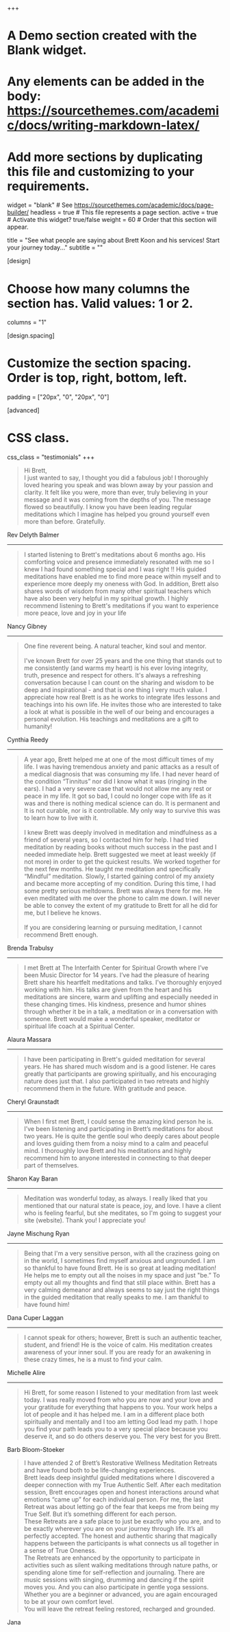 +++
# A Demo section created with the Blank widget.
# Any elements can be added in the body: https://sourcethemes.com/academic/docs/writing-markdown-latex/
# Add more sections by duplicating this file and customizing to your requirements.

widget = "blank"  # See https://sourcethemes.com/academic/docs/page-builder/
headless = true  # This file represents a page section.
active = true  # Activate this widget? true/false
weight = 60  # Order that this section will appear.

title = "See what people are saying about Brett Koon and his services! Start your journey today..."
subtitle = ""

[design]
  # Choose how many columns the section has. Valid values: 1 or 2.
  columns = "1"

[design.spacing]
  # Customize the section spacing. Order is top, right, bottom, left.
  padding = ["20px", "0", "20px", "0"]

[advanced]
 # CSS class.
 css_class = "testimonials"
+++

> Hi Brett,<br>
I just wanted to say, I thought you did a fabulous job! I thoroughly loved hearing you speak and was blown away by your passion and clarity.
It felt like you were, more than ever, truly believing in your message and it was coming from the depths of you. The message flowed so beautifully. I know you have been leading regular meditations which I imagine has helped you ground yourself even more than before. Gratefully.

<p class="by">Rev Delyth Balmer</p>

***

> I started listening to Brett's meditations about 6 months ago. His comforting voice and presence immediately resonated with me so I knew I had found something special and I was right !!
His guided meditations have enabled me to find more peace within myself and to experience more deeply my oneness with God.
In addition, Brett also shares words of wisdom from many other spiritual teachers which have also been very helpful in my spiritual growth.
I highly recommend listening to Brett's meditations if you want to experience more peace, love and joy in your life

<p class="by">Nancy Gibney</p>

***

> <span id="fine">One fine reverent being.  A natural teacher, kind soul and mentor.</span><br><br>
I've known Brett for over 25 years and the one thing that stands out to me consistently (and warms my heart) is his ever loving integrity, truth, presence and respect for others.  It's always a refreshing conversation because I can count on the sharing and wisdom to be deep and inspirational - and that is one thing I very much value.  I appreciate how real Brett is as he works to integrate lifes lessons and teachings into his own life. He invites those who are interested to take a look at what is possible in the well of our being and encourages a personal evolution.  His teachings and meditations are a gift to humanity!

<p class="by">Cynthia Reedy</p>

***

> A year ago, Brett helped me at one of the most difficult times of my life. I was having tremendous anxiety and panic attacks as a result of a medical diagnosis that was consuming my life. I had never heard of the condition “Tinnitus” nor did I know what it was (ringing in the ears). I had a very severe case that would not allow me any rest or peace in my life. It got so bad, I could no longer cope with life as it was and there is nothing medical science can do. It is permanent and It is not curable, nor is it controllable. My only way to survive this was to learn how to live with it.<br><br>
I knew Brett was deeply involved in meditation and mindfulness as a friend of several years, so I contacted him for help. I had tried meditation by reading books without much success in the past and I needed immediate help. Brett suggested we meet at least weekly (if not more) in order to get the quickest results. We worked together for the next few months. He taught me meditation and specifically “Mindful” meditation. Slowly, I started gaining control of my anxiety and became more accepting of my condition. During this time, I had some pretty serious meltdowns. Brett was always there for me. He even meditated with me over the phone to calm me down. I will never be able to convey the extent of my gratitude to Brett for all he did for me, but I believe he knows.<br><br>
If you are considering learning or pursuing meditation, I cannot recommend Brett enough.

<p class="by">Brenda Trabulsy</p>

***

> I met Brett at The Interfaith Center for Spiritual Growth where I’ve been Music Director for 14 years. I’ve had the pleasure of hearing Brett share his heartfelt meditations and talks. I’ve thoroughly enjoyed working with him.   His talks are given from the heart and his meditations are sincere, warm and uplifting and especially needed in these changing times.  His kindness, presence and humor shines through whether it be in a talk, a meditation or in a conversation with someone. Brett would make a wonderful speaker, meditator or spiritual life coach at a Spiritual Center.

<p class="by">Alaura Massara</p>

***

> I have been participating in Brett's guided meditation for several years. He has shared much wisdom and is a good listener. He cares greatly that participants are growing spiritually, and his encouraging nature does just that. I also participated in two retreats and highly recommend them in the future. With gratitude and peace.

<p class="by">Cheryl Graunstadt</p>

***

> When I first met Brett, I could sense the amazing kind person he is. I’ve been listening and participating in Brett’s meditations for about two years. He is quite the gentle soul who deeply cares about people and loves guiding them from a noisy mind to a calm and peaceful mind. I thoroughly love Brett and his meditations and highly recommend him to anyone interested in connecting to that deeper part of themselves.

<p class="by">Sharon Kay Baran</p>

***

> Meditation was wonderful today, as always. I really liked that you mentioned that our natural state is peace, joy, and love. I have a client who is feeling fearful, but she meditates, so I'm going to suggest your site (website). Thank you! I appreciate you!

<p class="by">Jayne Mischung Ryan</p>

***

> Being that I'm a very sensitive person, with all the craziness going on in the world, I sometimes find myself anxious and ungrounded. I am so thankful to have found Brett. He is so great at leading meditation! He helps me to empty out all the noises in my space and just "be.” To empty out all my thoughts and find that still place within. Brett has a very calming demeanor and always seems to say just the right things in the guided meditation that really speaks to me. I am thankful to have found him!

<p class="by">Dana Cuper Laggan</p>

***

> I cannot speak for others; however, Brett is such an authentic teacher, student, and friend! He is the voice of calm. His meditation creates awareness of your inner soul. If you are ready for an awakening in these crazy times, he is a must to find your calm.

<p class="by">Michelle Alire</p>

***

> Hi Brett, for some reason I listened to your meditation from last week today. I was really moved from who you are now and your love and your gratitude for everything that happens to you. Your work helps a lot of people and it has helped me. I am in a different place both spiritually and mentally and I too am letting God lead my path. I hope you find your path leads you to a very special place because you deserve it, and so do others deserve you. The very best for you Brett.

<p class="by">Barb Bloom-Stoeker</p>

> I have attended 2 of Brett’s Restorative Wellness Meditation Retreats and have found both to be life-changing experiences.<br>
Brett leads deep insightful guided meditations where I discovered a deeper connection with my True Authentic Self.  After each meditation session, Brett encourages open and honest interactions around what emotions “came up” for each individual person.  For me, the last Retreat was about letting go of the fear that keeps me from being my True Self. But it’s something different for each person.<br>
These Retreats are a safe place to just be exactly who you are, and to be exactly wherever you are on your journey through life. It’s all perfectly accepted.  The honest and authentic sharing that magically happens between the participants is what connects us all together in a sense of True Oneness.<br>
The Retreats are enhanced by the opportunity to participate in activities such as silent walking meditations through nature paths, or spending alone time for self-reflection and journaling. There are music sessions with singing, drumming and dancing if the spirit moves you. And you can also participate in gentle yoga sessions. Whether you are a beginner or advanced, you are again encouraged to be at your own comfort level.<br>
You will leave the retreat feeling restored, recharged and grounded.

<p class="by">Jana</p>
